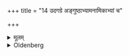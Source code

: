 +++
title = "14 उदगग्रे अङ्गुष्ठाभ्यामनामिकाभ्यां च"

+++

<details><summary>मूलम्</summary>

उदगग्रे अङ्गुष्ठाभ्यामनामिकाभ्यां च सङ्गृह्य त्रिराज्यमुत्पुनाति देवस्त्वा सवितोत्पुनात्वच्छिद्रे ण पवित्रेण वसोस्सूर्यस्य रश्मिभिरिति १४
</details>

<details><summary>Oldenberg</summary>

14. Holding them with his two thumbs and fourth fingers so that their points are turned to the north, he three times purifies the Ājya (with them), with (the words), 'May the god Savitr̥ purify thee with this uninjured purifier, with the rays of the good sun.'
</details>
